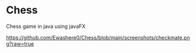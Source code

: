 # Chess
Chess game in java using javaFX


https://github.com/Ewashere0/Chess/blob/main/screenshots/checkmate.png?raw=true
